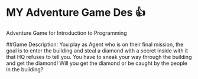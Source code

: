 # MY Adventure Game Des :+1:
Adventure Game for Introduction to Programming 

##Game Description:
You play as Agent who is on their final mission, the goal is to enter the building and steal a diamond with a secret inside with it that HQ refuses to tell you.
You have to sneak your way through the building and get the diamond! Will you get the diamond or be caught by the people in the building?
